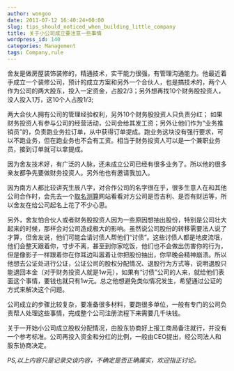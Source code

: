 ```yaml
---
author: wongoo
date: 2011-07-12 16:40:24+00:00
slug: tips_should_noticed_when_building_little_company
title: 关于小公司成立要注意一些事情
wordpress_id: 140
categories: Management
tags: Company,rule
---
```


舍友是做房屋装饰装修的，精通技术，实干能力很强，有管理沟通能力。他最近着手成立一个装修公司，预计的成立方案和另外一个合伙人，也是搞技术的，两个人作为公司的两大股东，投入一定资金，占股2/3；另外想再找10个财务股投资人，没人投入1万，这10个人占股1/3;

两大合伙人拥有公司的管理经验权利，另外10个财务股投资人只负责分红； 如果财务投资人有参与公司的经营活动，公司会给其发工资；另外让他们作为“业务推销员”的，负责跑业务拉订单，从中获得订单提成。跑业务这块没有强行要求，可以不跑业务，但在跑业务也不会有工资。相当于财务投资人可以是一个兼职业务员，接到订单就可以拿提成。

因为舍友技术好，有广泛的人脉，还未成立公司已经有很多业务了。所以他的很多亲友都争先要做财务投资人。另外他也有邀请我加入。

因为南方人都比较讲究生辰八字，对合作公司的名字很在乎，很多生意人在和其他公司合作时，会先去一个[取名测算](http://xingming.net/cmjg-gs.asp)网站看看对方公司是否吉利、是否有财运等，所以舍友在给公司起名上花了不少心思。

另外，舍友怕合伙人或者财务股投资人因为一些原因想抽出股份，特别是公司壮大起来的时候，那样会对公司造成极大的影响。虽然说公司股份的转移需要法人说了才算，但舍友说，他们可能会请讨债人帮他们“讨债”。这些讨债人都是地皮流氓，他们会整天跟着你，寸步不离，甚至到你家吃饭，他们也不会做出伤害你的行为，但是像影子一样跟着你在你耳边叫嚣着让你把股份抽出，你早晚会精神崩溃。所以他想去公证处进行公证，公证公司的股权分配情况、退股行为方式等，说明退股只能退回本金（对于财务投资人就是1w元），如果有“讨债”公司的人来，就给他们表面这个事情，要钱也就只有1w元。总之他想避免类似情况发生，希望通过公证的方式来解决这个问题。

公司成立的步骤比较复杂，要准备很多材料，要跑很多单位，一般有专门的公司负责帮人处理这些事情，完成整个公司注册流程下来需要几千块钱。

关于一开始小公司成立股权分配情况，由股东协商好上报工商局备注就行，并没有一个参考标准。公司再投入资金和分红的比例，一般由CEO提出，经公司法人和股东协商决定。

_PS,以上内容只是记录交谈内容，不确定是否正确属实，欢迎指正讨论。_

